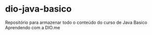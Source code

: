 # dio-java-basico
Repositório para armazenar todo o conteúdo do curso de Java Basico
Aprendendo com a DIO.me
